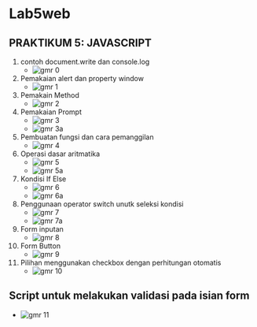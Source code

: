 # Lab5web
## PRAKTIKUM 5: JAVASCRIPT

1. contoh document.write dan console.log
    * ![gmr 0](screen/0.JPG)
2. Pemakaian alert dan property window
    * ![gmr 1](screen/1.JPG)
3. Pemakain Method
    * ![gmr 2](screen/2.JPG)
4. Pemakaian Prompt
    * ![gmr 3](screen/3a.JPG)
    * ![gmr 3a](screen/3b.JPG)
5. Pembuatan fungsi dan cara pemanggilan
    * ![gmr 4](screen/4.JPG)
6. Operasi dasar aritmatika
    * ![gmr 5](screen/5a.JPG)
    * ![gmr 5a](screen/5b.JPG)
7. Kondisi If Else
    * ![gmr 6](screen/6a.JPG)
    * ![gmr 6a](screen/6b.JPG)
8. Penggunaan operator switch unutk seleksi kondisi
    * ![gmr 7](screen/7a.JPG)
    * ![gmr 7a](screen/7b.JPG)
9. Form inputan
    * ![gmr 8](screen/8.JPG)
10. Form Button
    * ![gmr 9](screen/9.JPG)
11. Pilihan menggunakan checkbox dengan perhitungan otomatis
    * ![gmr 10](screen/10.JPG)

## Script untuk melakukan validasi pada isian form

* ![gmr 11](screen/11.JPG)